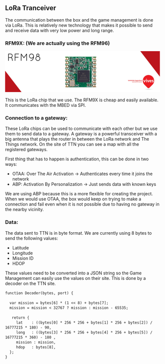 ## LoRa Tranceiver

The communication between the box and the game management is done via LoRa. This is relatively new technology that makes it possible to send and receive data with very low power and long range.

### RFM9X: \(We are actually using the RFM96\)

![](/assets/RFMtitle.jpg)

This is the LoRa chip that we use. The RFM9X is cheap and easily available. It communicates with the MBED via SPI.

### Connection to a gateway:

These LoRa chips can be used to communicate with each other but we use them to send data to a gateway. A gateway is a powerful transceiver with a big antenna that plays the router in between the LoRa network and The Things network. On the site of TTN you can see a map with all the registered gateways.

First thing that has to happen is authentication, this can be done in two ways:

* OTAA: Over The Air Activation -&gt; Authenticates every time it joins the network
* ABP: Activation By Personalization -&gt; Just sends data with known keys

We are using ABP because this is a more flexible for creating the project. When we would use OTAA, the box would keep on trying to make a connection and fail even when it is not possible due to having no gateway in the nearby vicinity.

### Data:

The data sent to TTN is in byte format. We are currently using 8 bytes to send the following values:

* Latitude
* Longitude
* Mission ID
* HDOP

These values need to be converted into a JSON string so the Game Management can easily use the values on their site. This is done by a decoder on the TTN site.

```
function Decoder(bytes, port) {

  var mission = bytes[6] * (1 << 8) + bytes[7];
  mission = mission < 32767 ? mission : mission - 65535;

   return {
     lat    : ((bytes[0] * 256 * 256 + bytes[1] * 256 + bytes[2]) / 16777215 * 180) - 90,
     long   : ((bytes[3] * 256 * 256 + bytes[4] * 256 + bytes[5]) / 16777215 * 360) - 180 ,
     mission : mission,
     hdop   : bytes[8],
  };
}
```



